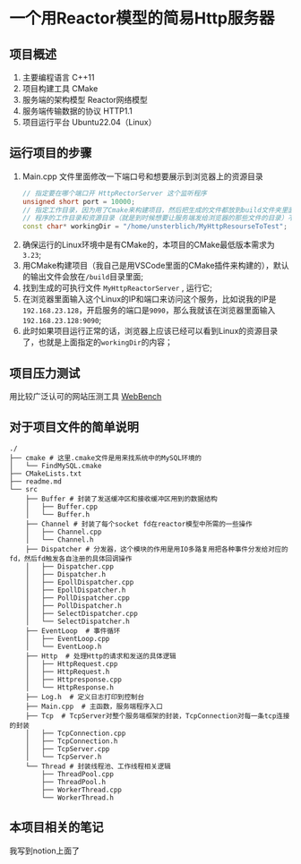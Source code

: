 # 一个用Reactor模型的简易Http服务器

## 项目概述
1. 主要编程语言 C++11
2. 项目构建工具 CMake
3. 服务端的架构模型 Reactor网络模型
4. 服务端传输数据的协议 HTTP1.1
5. 项目运行平台 Ubuntu22.04（Linux）

## 运行项目的步骤
1. Main.cpp 文件里面修改一下端口号和想要展示到浏览器上的资源目录
    ```C++
    // 指定要在哪个端口开 HttpRectorServer 这个监听程序
    unsigned short port = 10000;
    // 指定工作目录，因为用了Cmake来构建项目，然后把生成的文件都放到build文件夹里面去了，所有在运行的时候
    // 程序的工作目录和资源目录（就是到时候想要让服务端发给浏览器的那些文件的目录）不是同一级，这里改一下很有必要
    const char* workingDir = "/home/unsterblich/MyHttpResourseToTest";
    ```
2. 确保运行的Linux环境中是有CMake的，本项目的CMake最低版本需求为`3.23`;
3. 用CMake构建项目（我自己是用VSCode里面的CMake插件来构建的），默认的输出文件会放在`/build`目录里面;
4. 找到生成的可执行文件 `MyHttpReactorServer` , 运行它;
5. 在浏览器里面输入这个Linux的IP和端口来访问这个服务，比如说我的IP是`192.168.23.128`，开启服务的端口是`9090`，那么我就该在浏览器里面输入 `192.168.23.128:9090`;
6. 此时如果项目运行正常的话，浏览器上应该已经可以看到Linux的资源目录了，也就是上面指定的`workingDir`的内容；

## 项目压力测试
用比较广泛认可的网站压测工具 [WebBench](https://github.com/EZLippi/WebBench)

## 对于项目文件的简单说明
```shell
./
├── cmake # 这里.cmake文件是用来找系统中的MySQL环境的
│   └── FindMySQL.cmake
├── CMakeLists.txt
├── readme.md
└── src
    ├── Buffer # 封装了发送缓冲区和接收缓冲区用到的数据结构
    │   ├── Buffer.cpp
    │   └── Buffer.h
    ├── Channel # 封装了每个socket fd在reactor模型中所需的一些操作
    │   ├── Channel.cpp
    │   └── Channel.h
    ├── Dispatcher # 分发器，这个模块的作用是用IO多路复用把各种事件分发给对应的fd，然后fd触发各自注册的具体回调操作
    │   ├── Dispatcher.cpp
    │   ├── Dispatcher.h
    │   ├── EpollDispatcher.cpp
    │   ├── EpollDispatcher.h
    │   ├── PollDispatcher.cpp
    │   ├── PollDispatcher.h
    │   ├── SelectDispatcher.cpp
    │   └── SelectDispatcher.h
    ├── EventLoop  # 事件循环 
    │   ├── EventLoop.cpp
    │   └── EventLoop.h
    ├── Http  # 处理Http的请求和发送的具体逻辑
    │   ├── HttpRequest.cpp
    │   ├── HttpRequest.h
    │   ├── Httpresponse.cpp
    │   └── HttpResponse.h
    ├── Log.h  # 定义日志打印到控制台
    ├── Main.cpp  # 主函数，服务端程序入口
    ├── Tcp  # TcpServer对整个服务端框架的封装，TcpConnection对每一条tcp连接的封装
    │   ├── TcpConnection.cpp
    │   ├── TcpConnection.h
    │   ├── TcpServer.cpp
    │   └── TcpServer.h
    └── Thread # 封装线程池、工作线程相关逻辑
        ├── ThreadPool.cpp
        ├── ThreadPool.h
        ├── WorkerThread.cpp
        └── WorkerThread.h
```

## 本项目相关的笔记
我写到notion上面了



